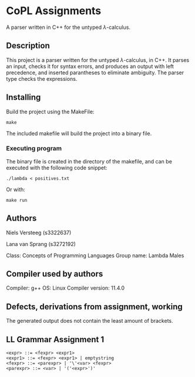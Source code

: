 # CoPL Assignments

A parser written in C++ for the untyped $\lambda$-calculus.

## Description

This project is a parser written for the untyped $\lambda$-calculus, in C++. It parses an input, checks it for syntax errors, and produces an output with left precedence, and inserted parantheses to eliminate ambiguity. The parser type checks the expressions.

## Installing
Build the project using the MakeFile:
```
make
```

The included makefile will build the project into a binary file.

### Executing program
The binary file is created in the directory of the makefile, and can be executed with the following code snippet:
```
./lambda < positives.txt
```
Or with:
```
make run
```

## Authors

Niels Versteeg (s3322637)

Lana van Sprang (s3272192)

Class: Concepts of Programming Languages
Group name: Lambda Males

## Compiler used by authors
Compiler: g++
OS: Linux
Compiler version: 11.4.0


## Defects, derivations from assignment, working
The generated output does not contain the least amount of brackets.


## LL Grammar Assignment 1
```
<expr> ::= <fexpr> <expr1>
<expr1> ::= <fexpr> <expr1> | emptystring
<fexpr> ::= <parexpr> | '\'<var> <fexpr>
<parexpr> ::= <var> | '('<expr>')'
```